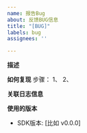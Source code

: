```yaml
---
name: 报告Bug
about: 反馈BUG信息
title: "[BUG]"
labels: bug
assignees: ''

---
```


**描述**

**如何复现**
步骤：
1、
2、

**关联日志信息**


**使用的版本**
 - SDK版本: [比如 v0.0.0]
